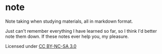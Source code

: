 note
====

Note taking when studying materials, all in markdown format. 

Just can't remember everything I have learned so far, so I think I'd
better note them down. If these notes ever help you, my pleasure. 

Licensed under [CC BY-NC-SA
3.0](http://creativecommons.org/licenses/by-nc-sa/3.0/)
